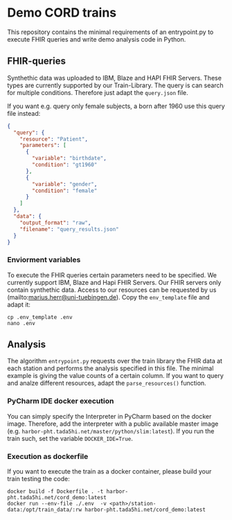 # Demo CORD trains
This repository contains the minimal requirements of an entrypoint.py to execute FHIR queries
and write demo analysis code in Python.


## FHIR-queries
Synthethic data was uploaded to IBM, Blaze and HAPI FHIR Servers. These types are currently supported by our Train-Library.
The query is can search for multiple conditions. Therefore just adapt the ``query.json`` file.

If you want e.g. query only female subjects, a born after 1960 use this query file instead:

````json
{
  "query": {
    "resource": "Patient",
    "parameters": [
      {
        "variable": "birthdate",
        "condition": "gt1960"
      },
      {
        "variable": "gender",
        "condition": "female"
      }
    ]
  },
  "data": {
    "output_format": "raw",
    "filename": "query_results.json"
  }
}
````
### Enviorment variables
To execute the FHIR queries certain parameters need to be specified. We currently support IBM, Blaze and Hapi FHIR Servers.
Our FHIR servers only contain synthethic data. Access to our resources can be requested by us (mailto:marius.herr@uni-tuebingen.de).
Copy the ``env_template`` file and adapt it:
```shell
cp .env_template .env
nano .env
```
## Analysis
The algorithm ``entrypoint.py`` requests over the train library the FHIR data at each station and performs the analysis
specified in this file. The minimal example is giving the value counts of a certain column. If you want to query and analze
different resources, adapt the `parse_resources()` function.

### PyCharm IDE docker execution
You can simply specify the Interpreter in PyCharm based on the docker image. Therefore, add the interpreter with a public available
master image (e.g. ``harbor-pht.tada5hi.net/master/python/slim:latest``). If you run the train such, set the variable `DOCKER_IDE=True`.

### Execution as dockerfile
If you want to execute the train as a docker container, please build your train testing the code:
````shell
docker build -f Dockerfile . -t harbor-pht.tada5hi.net/cord_demo:latest
docker run --env-file ./.env  -v <path>/station-data:/opt/train_data/:rw harbor-pht.tada5hi.net/cord_demo:latest
````